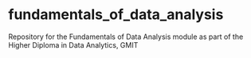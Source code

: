 # fundamentals_of_data_analysis
Repository for the Fundamentals of Data Analysis module as part of the Higher Diploma in Data Analytics, GMIT
